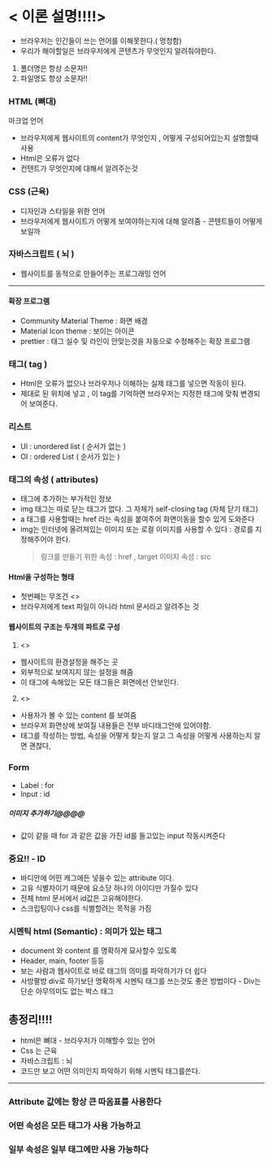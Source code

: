 # < 이론 설명!!!!>

- 브라우저는 인간들이 쓰는 언어를 이해못한다.( 멍청함)
- 우리가 해야할일은 브라우저에게 콘텐츠가 무엇인지 알려줘야한다.

1. 폴더명은 항상 소문자!!
2. 파일명도 항상 소문자!!

### HTML (뼈대)

마크업 언어

- 브라우저에게 웹사이트의 content가 무엇인지 , 어떻게 구성되어있는지 설명할때 사용
- Html은 오류가 없다
- 컨텐트가 무엇인지에 대해서 알려주는것

### CSS (근육)

- 디자인과 스타일을 위한 언어
- 브라우저에게 웹사이트가 어떻게 보여야하는지에 대해 알려줌 - 콘텐트들이 어떻게 보일까

### 자바스크립트 ( 뇌 )

- 웹사이트를 동적으로 만들어주는 프로그래밍 언어

---

#### 확장 프로그램

- Community Material Theme : 화면 배경
- Material Icon theme : 보이는 아이콘
- prettier : 태그 실수 및 라인이 안맞는것을 자동으로 수정해주는 확장 프로그램

### 태그( tag )

- Html은 오류가 없으나 브라우저나 이해하는 실제 태그를 넣으면 작동이 된다.
- 제대로 된 위치에 넣고 , 이 tag를 기억하면 브라우저는 지정한 태그에 맞춰 변경되어 보여준다.

### 리스트

- Ul : unordered list ( 순서가 없는 )
- Ol : ordered List ( 순서가 있는 )

### 태그의 속성 ( attributes)

- 태그에 추가하는 부가적인 정보
- img 태그는 따로 닫는 태그가 없다. 그 자체가 self-closing tag (자체 닫기 태그)
- a 태그를 사용할때는 href 라는 속성을 붙여주어 화면이동을 할수 있게 도와준다
- img는 인터넷에 올려져있는 이미지 또는 로컬 이미지를 사용할 수 있다 : 경로를 지정해주어야 한다.
  > 링크를 만들기 위한 속성 : href , target
  > 이미지 속성 : src

#### Html을 구성하는 형태

- 첫번째는 무조건 <<!DOCTYPE html>>
- 브라우저에게 text 파일이 아니라 html 문서라고 알려주는 것

#### 웹사이트의 구조는 두개의 파트로 구성

1. <<head>>

- 웹사이트의 환경설정을 해주는 곳
- 외부적으로 보여지지 않는 설정을 해줌
- 이 태그에 속해있는 모든 태그들은 화면에선 안보인다.

2. <<body>>

- 사용자가 볼 수 있는 content 를 보여줌
- 브라우저 화면상에 보여질 내용들은 전부 바디태그안에 있어야함.
- 태그를 작성하는 방법, 속성을 어떻게 찾는지 알고 그 속성을 어떻게 사용하는지 알면 괜찮다,

### Form

- Label : for
- Input : id

##### 이미지 추가하기@@@@

- 값이 같을 때 for 과 같은 값을 가진 id를 들고있는 input 작동시켜준다

### 중요!! - ID

- 바디안에 어떤 캐그에든 넣을수 있는 attribute 이다.
- 고유 식별자이기 때문에 요소당 하나의 아이디만 가질수 있다
- 전체 html 문서에서 id값은 고유해야한다.
- 스크립팅이나 css를 식별할려는 목적을 가짐

### 시멘틱 html (Semantic) : 의미가 있는 태그

- document 와 content 를 명확하게 묘사할수 있도록
- Header, main, footer 등등
- 보는 사람과 웹사이트로 바로 태그의 의미를 파악하기가 더 쉽다
- 사방팔방 div로 하기보단 명확하게 시멘틱 태그를 쓰는것도 좋은 방법이다 - Div는 단순 아무의미도 없는 박스 태그

## 총정리!!!!

- html은 뼈대 - 브라우저가 이해할수 있는 언어
- Css 는 근육
- 자바스크립트 : 뇌
- 코드만 보고 어떤 의미인지 파악하기 위해 시멘틱 태그를쓴다.

---

### Attribute 값에는 항상 큰 따옴표를 사용한다

### 어떤 속성은 모든 태그가 사용 가능하고

### 일부 속성은 일부 태그에만 사용 가능하다
